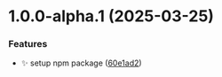 # 1.0.0-alpha.1 (2025-03-25)


### Features

* ✨ setup npm package ([60e1ad2](https://github.com/jimmy-guzman/matchable/commit/60e1ad2b5368228887cb8f155d44e324107a2f0e))
